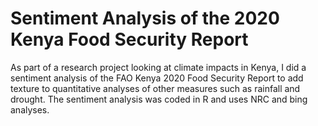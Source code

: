 # Sentiment Analysis of the 2020 Kenya Food Security Report 
As part of a research project looking at climate impacts in Kenya, I did a sentiment analysis of the FAO Kenya 2020 Food Security Report to add texture to quantitative analyses of other measures such as rainfall and drought. The sentiment analysis was coded in R and uses NRC and bing analyses. 
